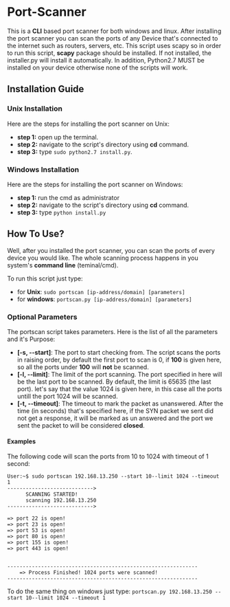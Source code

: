 # Port-Scanner

This is a **CLI** based port scanner for both windows and linux. After installing the port scanner 
you can scan the ports of any Device that's connected to the internet such as routers, servers, etc. 
This script uses scapy so in order to run this script, **scapy** package should be installed. 
If not installed, the installer.py will install it automatically. In addition, Python2.7 MUST be
installed on your device otherwise none of the scripts will work.



## Installation Guide

### Unix Installation

Here are the steps for installing the port scanner on Unix:

 - **step 1:** open up the terminal.
 - **step 2:** navigate to the script's directory using **cd** command.
 - **step 3:** type `sudo python2.7 install.py`.
 
### Windows Installation

Here are the steps for installing the port scanner on Windows:

 - **step 1:** run the cmd as administrator
 - **step 2:** navigate to the script's directory using **cd** command.
 - **step 3:** type `python install.py`


## How To Use?

Well, after you installed the port scanner, you can scan the ports of every device you would like.
The whole scanning process happens in you system's **command line** (teminal/cmd). 

To run this script just type:
 - for **Unix**: `sudo portscan [ip-address/domain] [parameters]`
 - for **windows**: `portscan.py [ip-address/domain] [parameters]`
 
### Optional Parameters

The portscan script takes parameters. Here is the list of all the parameters and it's Purpose:
 - **[-s, --start]**: The port to start checking from. The script scans the ports in raising order, by default the first
port to scan is 0, if **100** is given here, so all the ports under **100** will **not** be scanned.
 - **[-l, --limit]**: The limit of the port scanning. The port specified in here will be the last port to be scanned.
By default, the limit is 65635 (the last port). let's say that the value 1024 is given here, in this case all the ports
untill the port 1024 will be scanned.
 - **[-t, --timeout]**: The timeout to mark the packet as unanswered. After the time (in seconds) that's
specified here, if the SYN packet we sent did not get a response, it will be marked as un answered and the port
we sent the packet to will be considered **closed**.

#### Examples
The following code will scan the ports from 10 to 1024 with timeout of 1 second:
```
User:~$ sudo portscan 192.168.13.250 --start 10--limit 1024 --timeout 1 
---------------------------->
      SCANNING STARTED!
      scanning 192.168.13.250
---------------------------->
    
=> port 22 is open!
=> port 23 is open!
=> port 53 is open!
=> port 80 is open!
=> port 155 is open!
=> port 443 is open!
            

--------------------------------------------------------------
    => Process Finished! 1024 ports were scanned!
--------------------------------------------------------------

```

To do the same thing on windows just type: `portscan.py 192.168.13.250 --start 10--limit 1024 --timeout 1`



